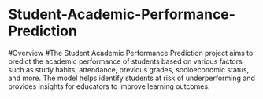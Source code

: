 # Student-Academic-Performance-Prediction
#Overview
#The Student Academic Performance Prediction project aims to predict the academic performance of students based on various factors such as study habits, attendance, previous grades, socioeconomic status, and more. The model helps identify students at risk of underperforming and provides insights for educators to improve learning outcomes.

